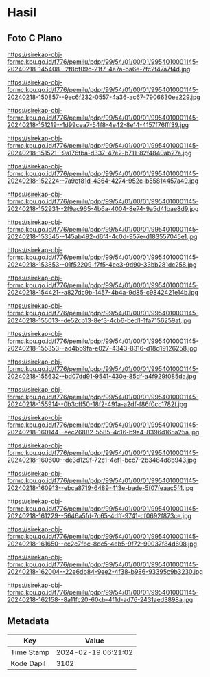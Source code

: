 # Hasil

## Foto C Plano

https://sirekap-obj-formc.kpu.go.id/f776/pemilu/pdpr/99/54/01/00/01/9954010001145-20240218-145408--2f8bf09c-21f7-4e7a-ba6e-7fc2f47a7f4d.jpg

https://sirekap-obj-formc.kpu.go.id/f776/pemilu/pdpr/99/54/01/00/01/9954010001145-20240218-150857--9ec6f232-0557-4a36-ac67-7906630ee229.jpg

https://sirekap-obj-formc.kpu.go.id/f776/pemilu/pdpr/99/54/01/00/01/9954010001145-20240218-151219--1d99cea7-54f8-4e42-8e14-4157f76fff39.jpg

https://sirekap-obj-formc.kpu.go.id/f776/pemilu/pdpr/99/54/01/00/01/9954010001145-20240218-151521--9a176fba-d337-47e2-b711-82f4840ab27a.jpg

https://sirekap-obj-formc.kpu.go.id/f776/pemilu/pdpr/99/54/01/00/01/9954010001145-20240218-152224--7a9ef81d-4364-4274-952c-b55814457a49.jpg

https://sirekap-obj-formc.kpu.go.id/f776/pemilu/pdpr/99/54/01/00/01/9954010001145-20240218-152931--2f9ac965-4b6a-4004-8e74-9a5d41bae8d9.jpg

https://sirekap-obj-formc.kpu.go.id/f776/pemilu/pdpr/99/54/01/00/01/9954010001145-20240218-153545--145ab492-d6f4-4c0d-957e-d183557045e1.jpg

https://sirekap-obj-formc.kpu.go.id/f776/pemilu/pdpr/99/54/01/00/01/9954010001145-20240218-153853--01f52209-f7f5-4ee3-9d90-33bb281dc258.jpg

https://sirekap-obj-formc.kpu.go.id/f776/pemilu/pdpr/99/54/01/00/01/9954010001145-20240218-154421--a827dc9b-1457-4b4a-9d85-c9842421e14b.jpg

https://sirekap-obj-formc.kpu.go.id/f776/pemilu/pdpr/99/54/01/00/01/9954010001145-20240218-155013--de52cb13-8ef3-4cb6-bed1-1fa7156259af.jpg

https://sirekap-obj-formc.kpu.go.id/f776/pemilu/pdpr/99/54/01/00/01/9954010001145-20240218-155353--ad4bb9fa-e027-4343-8316-d18d19126258.jpg

https://sirekap-obj-formc.kpu.go.id/f776/pemilu/pdpr/99/54/01/00/01/9954010001145-20240218-155632--bd07dd91-9541-430e-85df-a4f929f085da.jpg

https://sirekap-obj-formc.kpu.go.id/f776/pemilu/pdpr/99/54/01/00/01/9954010001145-20240218-155914--0b3cff50-18f2-491a-a2df-f86f0cc1782f.jpg

https://sirekap-obj-formc.kpu.go.id/f776/pemilu/pdpr/99/54/01/00/01/9954010001145-20240218-160144--eec26882-5585-4c16-b9a4-8396d165a25a.jpg

https://sirekap-obj-formc.kpu.go.id/f776/pemilu/pdpr/99/54/01/00/01/9954010001145-20240218-160600--de3d129f-72c1-4ef1-bcc7-2b3484d8b943.jpg

https://sirekap-obj-formc.kpu.go.id/f776/pemilu/pdpr/99/54/01/00/01/9954010001145-20240218-160913--ebca8719-6489-413e-bade-5f07feaac5f4.jpg

https://sirekap-obj-formc.kpu.go.id/f776/pemilu/pdpr/99/54/01/00/01/9954010001145-20240218-161229--5646a5fd-7c65-4dff-9741-cf0692f873ce.jpg

https://sirekap-obj-formc.kpu.go.id/f776/pemilu/pdpr/99/54/01/00/01/9954010001145-20240218-161650--ec2c7fbc-8dc5-4eb5-9f72-99037f84d608.jpg

https://sirekap-obj-formc.kpu.go.id/f776/pemilu/pdpr/99/54/01/00/01/9954010001145-20240218-162004--22e6db84-9ee2-4f38-b986-93395c9b3230.jpg

https://sirekap-obj-formc.kpu.go.id/f776/pemilu/pdpr/99/54/01/00/01/9954010001145-20240218-162158--8a11fc20-60cb-4f1d-ad76-2431aed3898a.jpg


## Metadata

| Key        | Value               |
| ---------- | ------------------- |
| Time Stamp | 2024-02-19 06:21:02 |
| Kode Dapil | 3102                |



